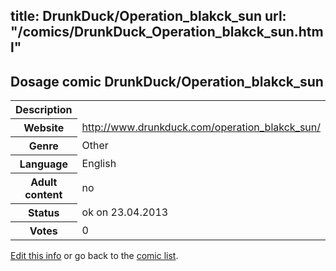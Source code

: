 title: DrunkDuck/Operation_blakck_sun
url: "/comics/DrunkDuck_Operation_blakck_sun.html"
---
Dosage comic DrunkDuck/Operation_blakck_sun
-----------------------------------------

<table class="comicinfo">
<tr>
<th>Description</th><td></td>
</tr>
<tr>
<th>Website</th><td><a href="http://www.drunkduck.com/operation_blakck_sun/">http://www.drunkduck.com/operation_blakck_sun/</a></td>
</tr>
<tr>
<th>Genre</th><td>Other</td>
</tr>
<tr>
<th>Language</th><td>English</td>
</tr>
<tr>
<th>Adult content</th><td>no</td>
</tr>
<tr>
<th>Status</th><td>ok on 23.04.2013</td>
</tr>
<tr>
<th>Votes</th><td>0</div></td>
</tr>
</table>

[Edit this info](/comics/DrunkDuck_Operation_blakck_sun_edit.html) or go back to the [comic list](../comic-index.html).

